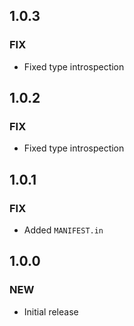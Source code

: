 ## 1.0.3 ##

### FIX ###

- Fixed type introspection

## 1.0.2 ##

### FIX ###

- Fixed type introspection

## 1.0.1 ##

### FIX ###

- Added `MANIFEST.in`

## 1.0.0 ##

### NEW ###

- Initial release
